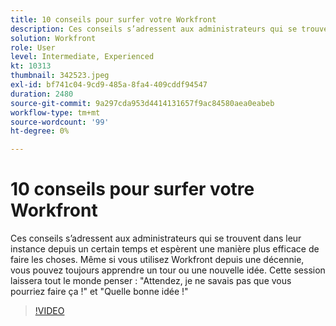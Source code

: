 ```yaml
---
title: 10 conseils pour surfer votre Workfront
description: Ces conseils s’adressent aux administrateurs qui se trouvent dans leur instance depuis un certain temps et espèrent une manière plus efficace de faire les choses.
solution: Workfront
role: User
level: Intermediate, Experienced
kt: 10313
thumbnail: 342523.jpeg
exl-id: bf741c04-9cd9-485a-8fa4-409cddf94547
duration: 2480
source-git-commit: 9a297cda953d4414131657f9ac84580aea0eabeb
workflow-type: tm+mt
source-wordcount: '99'
ht-degree: 0%

---
```


# 10 conseils pour surfer votre Workfront

Ces conseils s’adressent aux administrateurs qui se trouvent dans leur instance depuis un certain temps et espèrent une manière plus efficace de faire les choses. Même si vous utilisez Workfront depuis une décennie, vous pouvez toujours apprendre un tour ou une nouvelle idée. Cette session laissera tout le monde penser : &quot;Attendez, je ne savais pas que vous pourriez faire ça !&quot; et &quot;Quelle bonne idée !&quot;

>[!VIDEO](https://video.tv.adobe.com/v/342523/?quality=12&learn=on)
